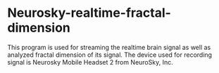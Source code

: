 # Neurosky-realtime-fractal-dimension
This program is used for streaming the realtime brain signal as well as analyzed fractal dimension of its signal. 
The device used for recording signal is Neurosky Mobile Headset 2 from NeuroSky, Inc.
